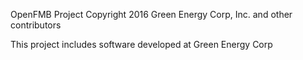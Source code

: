 OpenFMB Project
Copyright 2016 Green Energy Corp, Inc. and other contributors

This project includes software developed at Green Energy Corp

